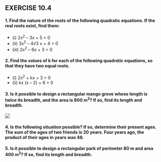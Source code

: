 ## EXERCISE 10.4
#### 1. Find the nature of the roots of the following quadratic equations. If the real roots exist, find them:
* (i) 2x<sup>2</sup> – 3x + 5 = 0 
* (ii) 3x<sup>2</sup> – 4√3 x + 4 = 0
* (iii) 2x<sup>2</sup> – 6x + 3 = 0
#### 2. Find the values of k for each of the following quadratic equations, so that they have two equal roots.
* (i) 2x<sup>2</sup> + kx + 3 = 0 
* (ii) kx (x – 2) + 6 = 0
#### 3. Is it possible to design a rectangular mango grove whose length is twice its breadth, and the area is 800 m<sup>2</sup>? If so, find its length and breadth.
[![](https://img.youtube.com/vi/AbolcxYHYkw/0.jpg)](https://www.youtube.com/watch?v=AbolcxYHYkw)
#### 4. Is the following situation possible? If so, determine their present ages. The sum of the ages of two friends is 20 years. Four years ago, the product of their ages in years was 48.
#### 5. Is it possible to design a rectangular park of perimeter 80 m and area 400 m<sup>2</sup>? If so, find its length and breadth.
